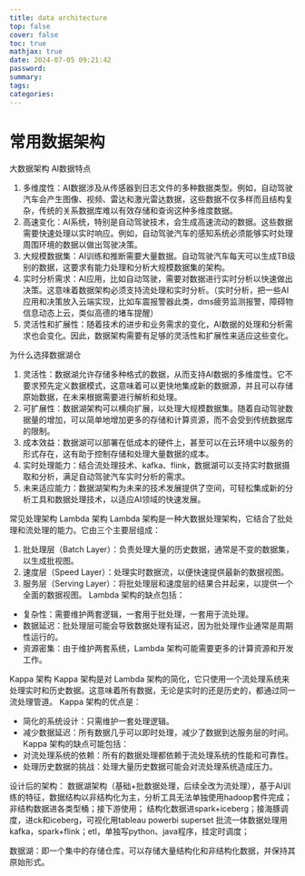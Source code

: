 ```yaml
---
title: data architecture
top: false
cover: false
toc: true
mathjax: true
date: 2024-07-05 09:21:42
password:
summary:
tags:
categories:
---
```

# 常用数据架构
大数据架构
AI数据特点
  1. 多维度性：AI数据涉及从传感器到日志文件的多种数据类型。例如，自动驾驶汽车会产生图像、视频、雷达和激光雷达数据，这些数据不仅多样而且结构复杂，传统的关系数据库难以有效存储和查询这种多维度数据。
  2. 高速变化：AI系统，特别是自动驾驶技术，会生成高速流动的数据。这些数据需要快速处理以实时响应。例如，自动驾驶汽车的感知系统必须能够实时处理周围环境的数据以做出驾驶决策。
  3. 大规模数据集：AI训练和推断需要大量数据。自动驾驶汽车每天可以生成TB级别的数据，这要求有能力处理和分析大规模数据集的架构。
  4. 实时分析需求：AI应用，比如自动驾驶，需要对数据进行实时分析以快速做出决策。这意味着数据架构必须支持流处理和实时分析。（实时分析，把一些AI应用和决策放入云端实现，比如车震报警器此类，dms疲劳监测报警，障碍物信息动态上云，类似高德的堵车提醒）
  5. 灵活性和扩展性：随着技术的进步和业务需求的变化，AI数据的处理和分析需求也会变化。因此，数据架构需要有足够的灵活性和扩展性来适应这些变化。

为什么选择数据湖仓
  1. 灵活性：数据湖允许存储多种格式的数据，从而支持AI数据的多维度性。它不要求预先定义数据模式，这意味着可以更快地集成新的数据源，并且可以存储原始数据，在未来根据需要进行解析和处理。
  2. 可扩展性：数据湖架构可以横向扩展，以处理大规模数据集。随着自动驾驶数据量的增加，可以简单地增加更多的存储和计算资源，而不会受到传统数据库的限制。
  3. 成本效益：数据湖可以部署在低成本的硬件上，甚至可以在云环境中以服务的形式存在，这有助于控制存储和处理大量数据的成本。
  4. 实时处理能力：结合流处理技术、kafka、flink，数据湖可以支持实时数据摄取和分析，满足自动驾驶汽车实时分析的需求。
  5. 未来适应能力：数据湖架构为未来的技术发展提供了空间，可轻松集成新的分析工具和数据处理技术，以适应AI领域的快速发展。

常见处理架构
Lambda 架构
Lambda 架构是一种大数据处理架构，它结合了批处理和流处理的能力。它由三个主要层组成：
1. 批处理层（Batch Layer）：负责处理大量的历史数据，通常是不变的数据集，以生成批视图。
2. 速度层（Speed Layer）：处理实时数据流，以便快速提供最新的数据视图。
3. 服务层（Serving Layer）：将批处理层和速度层的结果合并起来，以提供一个全面的数据视图。
Lambda 架构的缺点包括：
- 复杂性：需要维护两套逻辑，一套用于批处理，一套用于流处理。
- 数据延迟：批处理层可能会导致数据处理有延迟，因为批处理作业通常是周期性运行的。
- 资源密集：由于维护两套系统，Lambda 架构可能需要更多的计算资源和开发工作。

Kappa 架构
Kappa 架构是对 Lambda 架构的简化，它只使用一个流处理系统来处理实时和历史数据。这意味着所有数据，无论是实时的还是历史的，都通过同一流处理管道。
Kappa 架构的优点是：
- 简化的系统设计：只需维护一套处理逻辑。
- 减少数据延迟：所有数据几乎可以即时处理，减少了数据到达服务层的时间。
Kappa 架构的缺点可能包括：
- 对流处理系统的依赖：所有的数据处理都依赖于流处理系统的性能和可靠性。
- 处理历史数据的挑战：处理大量历史数据可能会对流处理系统造成压力。

设计后的架构：
数据湖架构（基础+批数据处理，后续全改为流处理），基于AI训练的特征，数据结构以非结构化为主，分析工具无法单独使用hadoop套件完成；
非结构数据进各类型桶；接下游使用；
结构化数据进spark+iceberg；接海豚调度，进ck和iceberg，可视化用tableau powerbi superset
批流一体数据处理用kafka，spark+flink；etl，单独写python、java程序，挂定时调度；

数据湖：即一个集中的存储仓库，可以存储大量结构化和非结构化数据，并保持其原始形式。
